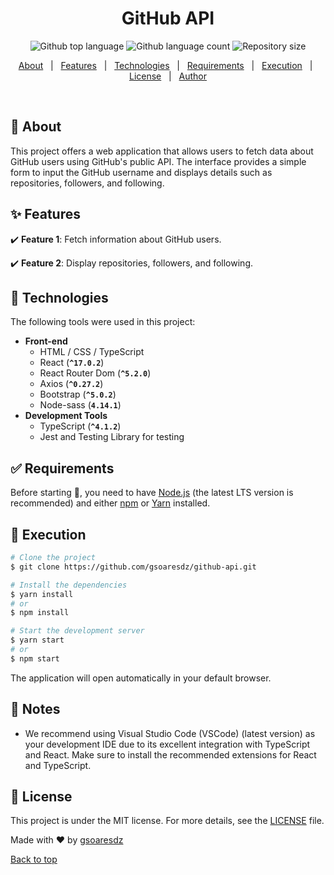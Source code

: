 <h1 align="center">GitHub API</h1> <p align="center"> <img alt="Github top language" src="https://img.shields.io/github/languages/top/gsoaresdz/github-api?color=56BEB8"> <img alt="Github language count" src="https://img.shields.io/github/languages/count/gsoaresdz/github-api?color=56BEB8"> <img alt="Repository size" src="https://img.shields.io/github/repo-size/gsoaresdz/github-api?color=56BEB8"> <!--<img alt="License" src="https://img.shields.io/github/license/seu-usuario/seu-repositorio?color=56BEB8">--> </p> <p align="center"> <a href="#dart-about">About</a> &#xa0; | &#xa0; <a href="#sparkles-features">Features</a> &#xa0; | &#xa0; <a href="#rocket-technologies">Technologies</a> &#xa0; | &#xa0; <a href="#white_check_mark-requirements">Requirements</a> &#xa0; | &#xa0; <a href="#checkered_flag-execution">Execution</a> &#xa0; | &#xa0; <a href="#memo-license">License</a> &#xa0; | &#xa0; <a href="https://github.com/gsoaresdz" target="_blank">Author</a> </p> <br>

## **:dart: About**

This project offers a web application that allows users to fetch data about GitHub users using GitHub's public API. The interface provides a simple form to input the GitHub username and displays details such as repositories, followers, and following.

## **:sparkles: Features**

:heavy_check_mark: **Feature 1**: Fetch information about GitHub users.

:heavy_check_mark: **Feature 2**: Display repositories, followers, and following.

## **:rocket: Technologies**

The following tools were used in this project:

- **Front-end**
    - HTML / CSS / TypeScript
    - React (**`^17.0.2`**)
    - React Router Dom (**`^5.2.0`**)
    - Axios (**`^0.27.2`**)
    - Bootstrap (**`^5.0.2`**)
    - Node-sass (**`4.14.1`**)
- **Development Tools**
    - TypeScript (**`^4.1.2`**)
    - Jest and Testing Library for testing

## **:white_check_mark: Requirements**

Before starting :checkered_flag:, you need to have [Node.js](https://nodejs.org/) (the latest LTS version is recommended) and either [npm](https://www.npmjs.com/) or [Yarn](https://yarnpkg.com/) installed.

## **:checkered_flag: Execution**

```bash
# Clone the project
$ git clone https://github.com/gsoaresdz/github-api.git

# Install the dependencies
$ yarn install
# or
$ npm install

# Start the development server
$ yarn start
# or
$ npm start
```

The application will open automatically in your default browser.

## **:memo: Notes**

- We recommend using Visual Studio Code (VSCode) (latest version) as your development IDE due to its excellent integration with TypeScript and React. Make sure to install the recommended extensions for React and TypeScript.

## **:memo: License**

This project is under the MIT license. For more details, see the [LICENSE](LICENSE) file.

Made with :heart: by <a href="https://github.com/gsoaresdz" target="_blank">gsoaresdz</a>

<a href="#top">Back to top</a>
